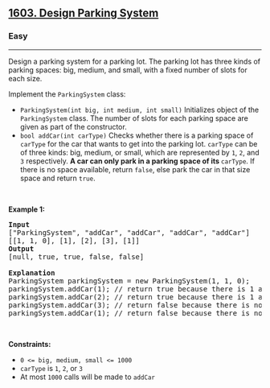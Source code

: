 <h2><a href="https://leetcode.com/problems/design-parking-system/">1603. Design Parking System</a></h2><h3>Easy</h3><hr><div bis_skin_checked="1"><p>Design a parking system for a parking lot. The parking lot has three kinds of parking spaces: big, medium, and small, with a fixed number of slots for each size.</p>

<p>Implement the <code>ParkingSystem</code> class:</p>

<ul>
	<li><code>ParkingSystem(int big, int medium, int small)</code> Initializes object of the <code>ParkingSystem</code> class. The number of slots for each parking space are given as part of the constructor.</li>
	<li><code>bool addCar(int carType)</code> Checks whether there is a parking space of <code>carType</code> for the car that wants to get into the parking lot. <code>carType</code> can be of three kinds: big, medium, or small, which are represented by <code>1</code>, <code>2</code>, and <code>3</code> respectively. <strong>A car can only park in a parking space of its </strong><code>carType</code>. If there is no space available, return <code>false</code>, else park the car in that size space and return <code>true</code>.</li>
</ul>

<p>&nbsp;</p>
<p><strong class="example">Example 1:</strong></p>

<pre><strong>Input</strong>
["ParkingSystem", "addCar", "addCar", "addCar", "addCar"]
[[1, 1, 0], [1], [2], [3], [1]]
<strong>Output</strong>
[null, true, true, false, false]

<strong>Explanation</strong>
ParkingSystem parkingSystem = new ParkingSystem(1, 1, 0);
parkingSystem.addCar(1); // return true because there is 1 available slot for a big car
parkingSystem.addCar(2); // return true because there is 1 available slot for a medium car
parkingSystem.addCar(3); // return false because there is no available slot for a small car
parkingSystem.addCar(1); // return false because there is no available slot for a big car. It is already occupied.
</pre>

<p>&nbsp;</p>
<p><strong>Constraints:</strong></p>

<ul>
	<li><code>0 &lt;= big, medium, small &lt;= 1000</code></li>
	<li><code>carType</code> is <code>1</code>, <code>2</code>, or <code>3</code></li>
	<li>At most <code>1000</code> calls will be made to <code>addCar</code></li>
</ul>
</div>
